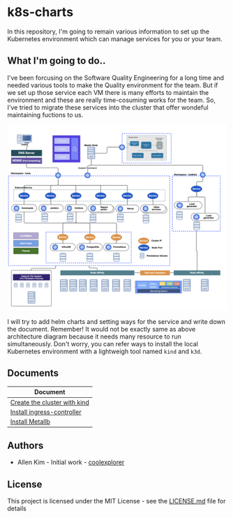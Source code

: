 # k8s-charts

In this repository, I'm going to remain various information to set up the Kubernetes environment which can manage services for you or your team. 

## What I'm going to do..

I've been forcusing on the Software Quality Engineering for a long time and needed various tools to make the Quality environment for the team. But if we set up those service each VM there is many efforts to maintain the environment and these are really time-cosuming works for the team. So, I've tried to migrate these services into the cluster that offer wondeful maintaining fuctions to us. 

![cluster_architecture](images/cluster-architecture.png)

I will try to add helm charts and setting ways for the service and write down the document. 
Remember! It would not be exactly same as above architecture diagram because it needs many resource to run simultaneously. Don't worry, you can refer ways to install the local Kubernetes environment with a lightweigh tool named `kind` and `k3d`.

## Documents
|                  Document                      |
|------------------------------------------------|
| [Create the cluster with kind](k8s/kind/README.md) |
| [Install ingress-controller](k8s/ingress-controller/README.md) |
| [Install Metallb](k8s/metallb/README.md) |


## Authors
- Allen Kim - Initial work - [coolexplorer](https://github.com/coolexplorer)

## License

This project is licensed under the MIT License - see the [LICENSE.md](LICENSE.md) file for details